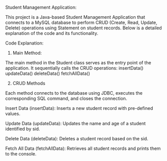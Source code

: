 Student Management Application:

This project is a Java-based Student Management Application that connects to a MySQL database to perform CRUD (Create, Read, Update, Delete) operations using Statement on student records. Below is a detailed explanation of the code and its functionality.

Code Explanation:

1. Main Method:

The main method in the Student class serves as the entry point of the application. It sequentially calls the CRUD operations:
insertData()
updateData()
deleteData()
fetchAllData()

2. CRUD Methods

Each method connects to the database using JDBC, executes the corresponding SQL command, and closes the connection.

Insert Data (insertData): Inserts a new student record with pre-defined values.

Update Data (updateData): Updates the name and age of a student identified by sid.

Delete Data (deleteData): Deletes a student record based on the sid.

Fetch All Data (fetchAllData): Retrieves all student records and prints them to the console.
